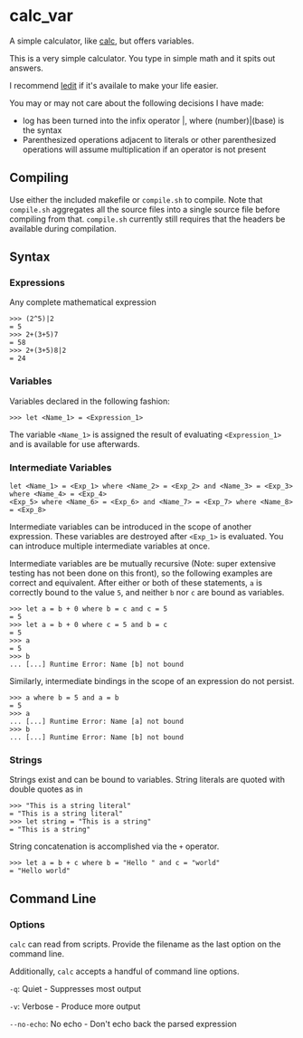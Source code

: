 # calc_var
A simple calculator, like [calc](https://github.com/946336/calc "The inferior version"), but offers variables.

This is a very simple calculator. You type in simple math and it spits out answers.

I recommend [ledit](http://www.unix.com/man-page/debian/1/ledit/ "This was just the first man page I found. ledit is not a Debian-exclusive") if it's availale to make your life easier.

You may or may not care about the following decisions I have made:
<ul>
  <li>
    log has been turned into the infix operator |, where (number)|(base) is the syntax
  </li>
  <li>
    Parenthesized operations adjacent to literals or other parenthesized operations will assume multiplication if an operator is not
    present
  </li>
</ul>


## Compiling
Use either the included makefile or `compile.sh` to compile. Note that `compile.sh` aggregates all the source files into a single source file before compiling from that. `compile.sh` currently still requires that the headers be available during compilation.

## Syntax

### Expressions
Any complete mathematical expression

    >>> (2^5)|2
    = 5
    >>> 2+(3+5)7
    = 58
    >>> 2+(3+5)8|2
    = 24

### Variables
Variables declared in the following fashion:

    >>> let <Name_1> = <Expression_1>

The variable `<Name_1>` is assigned the result of evaluating `<Expression_1>` and is available for use afterwards.

### Intermediate Variables
    let <Name_1> = <Exp_1> where <Name_2> = <Exp_2> and <Name_3> = <Exp_3> where <Name_4> = <Exp_4>
    <Exp_5> where <Name_6> = <Exp_6> and <Name_7> = <Exp_7> where <Name_8> = <Exp_8>

Intermediate variables can be introduced in the scope of another expression. These variables are destroyed after `<Exp_1>` is evaluated. You can introduce multiple intermediate variables at once.

Intermediate variables are be mutually recursive (Note: super extensive testing has not been done on this front), so the following examples are correct and equivalent. After either or both of these statements, `a` is correctly bound to the value `5`, and neither `b` nor `c` are bound as variables.

    >>> let a = b + 0 where b = c and c = 5
    = 5
    >>> let a = b + 0 where c = 5 and b = c
    = 5
    >>> a
    = 5
    >>> b
    ... [...] Runtime Error: Name [b] not bound

Similarly, intermediate bindings in the scope of an expression do not persist.

    >>> a where b = 5 and a = b
    = 5
    >>> a
    ... [...] Runtime Error: Name [a] not bound
    >>> b
    ... [...] Runtime Error: Name [b] not bound

### Strings
Strings exist and can be bound to variables. String literals are quoted with double quotes as in 

    >>> "This is a string literal"
    = "This is a string literal"
    >>> let string = "This is a string"
    = "This is a string"

String concatenation is accomplished via the `+` operator.

    >>> let a = b + c where b = "Hello " and c = "world"
    = "Hello world"

## Command Line
### Options
`calc` can read from scripts. Provide the filename as the last option on the command line.

Additionally, `calc` accepts a handful of command line options.

`-q`: Quiet - Suppresses most output

`-v`: Verbose - Produce more output

`--no-echo`: No echo - Don't echo back the parsed expression
